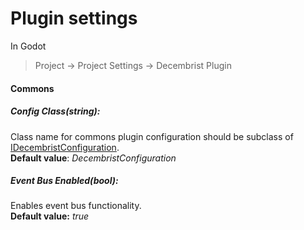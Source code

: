 # Plugin settings

In Godot
> Project -> Project Settings -> Decembrist Plugin
#### Commons
##### **Config Class(string):** 
Class name for commons plugin configuration should be subclass of [IDecembristConfiguration](https://github.com/decembrist-revolt/godot-decembrist-plugin/blob/master/addons/decembrist_plugin/Di/IDecembristConfiguration.cs).  
**Default value**: _DecembristConfiguration_
##### **Event Bus Enabled(bool):** 
Enables event bus functionality.  
**Default value:** _true_